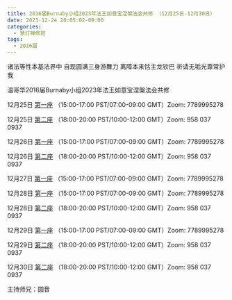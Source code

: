 ```yaml
---
title: 2016届Burnaby小组2023年法王如意宝涅槃法会共修 （12月25日-12月30日）
date: 2023-12-24 20:05:02-08:00
categories:
  - 慧灯禅修班
tags:
  - 2016届
---
```

诸法等性本基法界中 自现圆满三身游舞力 离障本来怙主龙钦巴 祈请无垢光尊常护我

温哥华2016届Burnaby小组2023年法王如意宝涅槃法会共修

12月25日 [第一座](https://mp.weixin.qq.com/s/O54BNZtgD1X15JXppczQ8Q) （15:00-17:00 PST/07:00-09:00 GMT）Zoom: 7789995278

12月25日 [第二座](https://mp.weixin.qq.com/s/O54BNZtgD1X15JXppczQ8Q) （18:00-20:00 PST/10:00-12:00 GMT）Zoom: 958 037 0937

12月26日 [第一座](https://mp.weixin.qq.com/s/O54BNZtgD1X15JXppczQ8Q) （15:00-17:00 PST/07:00-09:00 GMT）Zoom: 7789995278

12月26日 [第二座](https://mp.weixin.qq.com/s/O54BNZtgD1X15JXppczQ8Q) （18:00-20:00 PST/10:00-12:00 GMT）Zoom: 958 037 0937

12月27日 [第一座](https://mp.weixin.qq.com/s/O54BNZtgD1X15JXppczQ8Q) （15:00-17:00 PST/07:00-09:00 GMT）Zoom: 7789995278

12月28日 [第一座](https://mp.weixin.qq.com/s/O54BNZtgD1X15JXppczQ8Q) （15:00-17:00 PST/07:00-09:00 GMT）Zoom: 7789995278

12月28日 [第二座](https://mp.weixin.qq.com/s/O54BNZtgD1X15JXppczQ8Q) （18:00-20:00 PST/10:00-12:00 GMT）Zoom: 958 037 0937

12月29日 [第一座](https://mp.weixin.qq.com/s/O54BNZtgD1X15JXppczQ8Q) （15:00-17:00 PST/07:00-09:00 GMT）Zoom: 7789995278

12月29日 [第二座](https://mp.weixin.qq.com/s/O54BNZtgD1X15JXppczQ8Q) （18:00-20:00 PST/10:00-12:00 GMT）Zoom: 958 037 0937

12月30日 [第二座](https://mp.weixin.qq.com/s/O54BNZtgD1X15JXppczQ8Q) （18:00-20:00 PST/10:00-12:00 GMT）Zoom: 958 037 0937

主持师兄：圆音